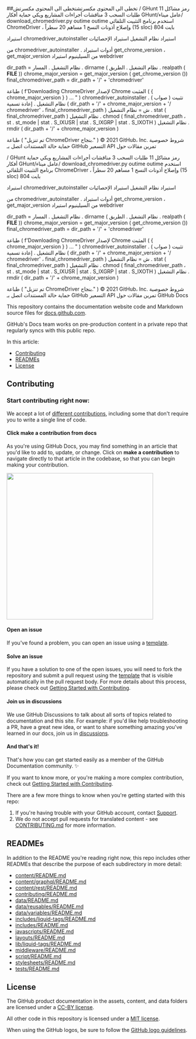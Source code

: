 ##تخطى الى المحتوى
مكسرتشتخطى الى المحتوى
مكسرتش
/
GHunt
رمز
مشاكل
11
طلبات السحب
3
مناقشات
أجراءات
المشاريع
ويكي
حماية
أفكار
GHunt/عامل ميناء/ download_chromedriver.py
outime
outime استخدم برنامج التثبيت التلقائي ChromeDriver ، وإصلاح أذونات النسخ
 1 مساهم
20 سطراً (15 sloc)  804 بايت
 
استيراد  chromedriver_autoinstaller
استيراد  نظام التشغيل
استيراد  الإحصائيات

من  chromedriver_autoinstaller . أدوات  استيراد  get_chrome_version ، get_major_version
من  السيلينيوم  استيراد  webdriver


dir_path  =  نظام التشغيل . المسار . dirname ( نظام التشغيل . الطريق . realpath ( __FILE__ ))
chrome_major_version  =  get_major_version ( get_chrome_version ())
final_chromedriver_path  =  dir_path  +  '/'  +  'chromedriver'

طباعة ( f'Downloading ChromeDriver لإصدار Chrome المثبت ( { chrome_major_version } ) ... " )
chromedriver_autoinstaller . تثبيت ( صواب )
نظام التشغيل . إعادة تسمية ( dir_path  +  '/'  +  chrome_major_version  +  '/ chromedriver' ، final_chromedriver_path )
ش  =  نظام التشغيل . stat ( final_chromedriver_path )
نظام التشغيل . chmod ( final_chromedriver_path ، st . st_mode  |  stat . S_IXUSR  |  stat . S_IXGRP  |  stat . S_IXOTH )
نظام التشغيل . rmdir ( dir_path  +  '/'  +  chrome_major_version )

طباعة ( "تم تنزيل ChromeDriver بنجاح." )
© 2021 GitHub، Inc.
شروط
خصوصية
حماية
حالة
المستندات
اتصل بـ GitHub
التسعير
API
تمرين
مقالات
حول

/
GHunt
رمز
مشاكل
11
طلبات السحب
3
مناقشات
أجراءات
المشاريع
ويكي
حماية
أفكار
GHunt/عامل ميناء/ download_chromedriver.py
outime
outime استخدم برنامج التثبيت التلقائي ChromeDriver ، وإصلاح أذونات النسخ
 1 مساهم
20 سطراً (15 sloc)  804 بايت
 
استيراد  chromedriver_autoinstaller
استيراد  نظام التشغيل
استيراد  الإحصائيات

من  chromedriver_autoinstaller . أدوات  استيراد  get_chrome_version ، get_major_version
من  السيلينيوم  استيراد  webdriver


dir_path  =  نظام التشغيل . المسار . dirname ( نظام التشغيل . الطريق . realpath ( __FILE__ ))
chrome_major_version  =  get_major_version ( get_chrome_version ())
final_chromedriver_path  =  dir_path  +  '/'  +  'chromedriver'

طباعة ( f'Downloading ChromeDriver لإصدار Chrome المثبت ( { chrome_major_version } ) ... " )
chromedriver_autoinstaller . تثبيت ( صواب )
نظام التشغيل . إعادة تسمية ( dir_path  +  '/'  +  chrome_major_version  +  '/ chromedriver' ، final_chromedriver_path )
ش  =  نظام التشغيل . stat ( final_chromedriver_path )
نظام التشغيل . chmod ( final_chromedriver_path ، st . st_mode  |  stat . S_IXUSR  |  stat . S_IXGRP  |  stat . S_IXOTH )
نظام التشغيل . rmdir ( dir_path  +  '/'  +  chrome_major_version )

طباعة ( "تم تنزيل ChromeDriver بنجاح." )
© 2021 GitHub، Inc.
شروط
خصوصية
حماية
حالة
المستندات
اتصل بـ GitHub
التسعير
API
تمرين
مقالات
حول
 GitHub Docs <!-- omit in toc -->

This repository contains the documentation website code and Markdown source files for [docs.github.com](https://docs.github.com).

GitHub's Docs team works on pre-production content in a private repo that regularly syncs with this public repo.

In this article:

- [Contributing](#contributing)
- [READMEs](#readmes)
- [License](#license)

## Contributing

### Start contributing right now:

We accept a lot of [different contributions](CONTRIBUTING.md/#types-of-contributions-memo), including some that don't require you to write a single line of code.

#### Click **make a contribution** from docs

As you're using GitHub Docs, you may find something in an article that you'd like to add to, update, or change. Click on **make a contribution** to navigate directly to that article in the codebase, so that you can begin making your contribution.

<img src="./assets/images/contribution_cta.png" width="400">

#### Open an issue

If you've found a problem, you can open an issue using a [template](https://github.com/github/docs/issues/new/choose).

#### Solve an issue

If you have a solution to one of the open issues, you will need to fork the repository and submit a pull request using the [template](https://github.com/github/docs/blob/main/CONTRIBUTING.md#pull-request-template) that is visible automatically in the pull request body. For more details about this process, please check out [Getting Started with Contributing](/CONTRIBUTING.md).

#### Join us in discussions

We use GitHub Discussions to talk about all sorts of topics related to documentation and this site. For example: if you'd like help troubleshooting a PR, have a great new idea, or want to share something amazing you've learned in our docs, join us in [discussions](https://github.com/github/docs/discussions).

#### And that's it!

That's how you can get started easily as a member of the GitHub Documentation community. :sparkles:

If you want to know more, or you're making a more complex contribution, check out [Getting Started with Contributing](/CONTRIBUTING.md).

There are a few more things to know when you're getting started with this repo:

1. If you're having trouble with your GitHub account, contact [Support](https://support.github.com/contact).
2. We do not accept pull requests for translated content - see [CONTRIBUTING.md](/CONTRIBUTING.md) for more information.

## READMEs

In addition to the README you're reading right now, this repo includes other READMEs that describe the purpose of each subdirectory in more detail:

- [content/README.md](content/README.md)
- [content/graphql/README.md](content/graphql/README.md)
- [content/rest/README.md](content/rest/README.md)
- [contributing/README.md](contributing/README.md)
- [data/README.md](data/README.md)
- [data/reusables/README.md](data/reusables/README.md)
- [data/variables/README.md](data/variables/README.md)
- [includes/liquid-tags/README.md](includes/liquid-tags/README.md)
- [includes/README.md](includes/README.md)
- [javascripts/README.md](javascripts/README.md)
- [layouts/README.md](layouts/README.md)
- [lib/liquid-tags/README.md](lib/liquid-tags/README.md)
- [middleware/README.md](middleware/README.md)
- [script/README.md](script/README.md)
- [stylesheets/README.md](stylesheets/README.md)
- [tests/README.md](tests/README.md)

## License

The GitHub product documentation in the assets, content, and data folders are licensed under a [CC-BY license](LICENSE).

All other code in this repository is licensed under a [MIT license](LICENSE-CODE).

When using the GitHub logos, be sure to follow the [GitHub logo guidelines](https://github.com/logos).
